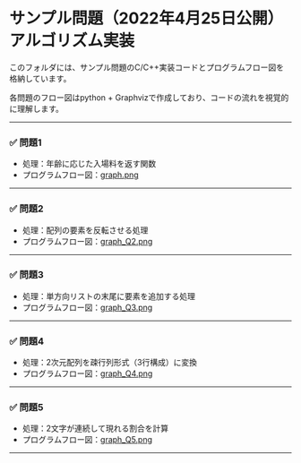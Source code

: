 # サンプル問題（2022年4月25日公開）アルゴリズム実装

このフォルダには、サンプル問題のC/C++実装コードとプログラムフロー図を格納しています。

各問題のフロー図はpython + Graphvizで作成しており、コードの流れを視覚的に理解します。

---

### ✅ 問題1

- 処理：年齢に応じた入場料を返す関数
- プログラムフロー図：[graph.png](./Q.01/プログラムフロー図/graph.png)

---

### ✅ 問題2

- 処理：配列の要素を反転させる処理
- プログラムフロー図：[graph_Q2.png](./Q.02/プログラムフロー図/graph_Q2.png)

---

### ✅ 問題3

- 処理：単方向リストの末尾に要素を追加する処理
- プログラムフロー図：[graph_Q3.png](./Q.03/プログラムフロー図/graph_Q3.png)

---

### ✅ 問題4

- 処理：2次元配列を疎行列形式（3行構成）に変換
- プログラムフロー図：[graph_Q4.png](./Q.04/プログラムフロー図/graph_Q4.png)

---

### ✅ 問題5

- 処理：2文字が連続して現れる割合を計算
- プログラムフロー図：[graph_Q5.png](./Q.05/プログラムフロー図/graph_Q5.png)

---


